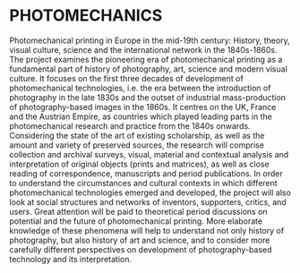 # PHOTOMECHANICS
Photomechanical printing in Europe in the mid-19th century: History, theory, visual culture, science and the international network in the 1840s-1860s.
The project examines the pioneering era of photomechanical printing as a fundamental part of history of photography, art, science and modern visual culture. It focuses on the first three decades of development of photomechanical technologies,
i.e. the era between the introduction of photography in the late 1830s and the outset of industrial mass-production of photography-based images in the 1860s. It centres on the UK, France and the Austrian Empire, as countries which played
leading parts in the photomechanical research and practice from the 1840s onwards. Considering the state of the art of existing scholarship, as well as the amount and variety of preserved sources, the research will comprise collection and
archival surveys, visual, material and contextual analysis and interpretation of original objects (prints and matrices), as well as close reading of correspondence, manuscripts and period publications. In order to understand the circumstances and
cultural contexts in which different photomechanical technologies emerged and developed, the project will also look at social structures and networks of inventors, supporters, critics, and users. Great attention will be paid to theoretical period
discussions on potential and the future of photomechanical printing. More elaborate knowledge of these phenomena will help to understand not only history of photography, but also history of art and science, and to consider more carefully different
perspectives on development of photography-based technology and its interpretation.
